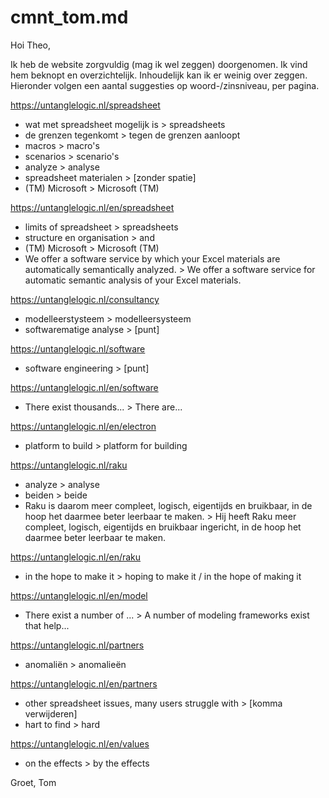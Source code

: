 # cmnt_tom.md

Hoi Theo,

Ik heb de website zorgvuldig (mag ik wel zeggen) doorgenomen. Ik vind hem beknopt en overzichtelijk. Inhoudelijk kan ik er weinig over zeggen. Hieronder volgen een aantal suggesties op woord-/zinsniveau, per pagina.

https://untanglelogic.nl/spreadsheet
- wat met spreadsheet mogelijk is > spreadsheets
- de grenzen tegenkomt > tegen de grenzen aanloopt
- macros > macro's
- scenarios > scenario's
- analyze > analyse
- spreadsheet materialen > [zonder spatie]
- (TM) Microsoft > Microsoft (TM)

https://untanglelogic.nl/en/spreadsheet
- limits of spreadsheet > spreadsheets
- structure en organisation > and
- (TM) Microsoft > Microsoft (TM)
- We offer a software service by which your Excel materials are automatically semantically analyzed. > We offer a software service for automatic semantic analysis of your Excel materials.

https://untanglelogic.nl/consultancy
- modelleerstysteem > modelleersysteem
- softwarematige analyse > [punt]

https://untanglelogic.nl/software
- software engineering > [punt]

https://untanglelogic.nl/en/software
- There exist thousands... > There are...

https://untanglelogic.nl/en/electron
- platform to build > platform for building

https://untanglelogic.nl/raku
- analyze > analyse
- beiden > beide
- Raku is daarom meer compleet, logisch, eigentijds en bruikbaar, in de hoop het daarmee beter leerbaar te maken. > Hij heeft Raku meer compleet, logisch, eigentijds en bruikbaar ingericht, in de hoop het daarmee beter leerbaar te maken.

https://untanglelogic.nl/en/raku
- in the hope to make it > hoping to make it / in the hope of making it

https://untanglelogic.nl/en/model
- There exist a number of ... > A number of modeling frameworks exist that help...

https://untanglelogic.nl/partners
- anomaliën > anomalieën

https://untanglelogic.nl/en/partners
- other spreadsheet issues, many users struggle with > [komma verwijderen]
- hart to find > hard

https://untanglelogic.nl/en/values
- on the effects > by the effects

Groet, Tom
